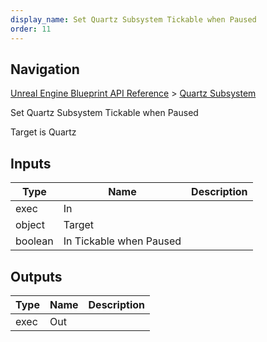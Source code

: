 ```yaml
---
display_name: Set Quartz Subsystem Tickable when Paused
order: 11
---
```

## Navigation

[Unreal Engine Blueprint API Reference](https://dev.epicgames.com/documentation/en-us/unreal-engine/BlueprintAPI) > [Quartz Subsystem](https://dev.epicgames.com/documentation/en-us/unreal-engine/BlueprintAPI/QuartzSubsystem)

Set Quartz Subsystem Tickable when Paused

Target is Quartz

## Inputs

| Type | Name | Description |
| --- | --- | --- |
| exec | In |  |
| object | Target |  |
| boolean | In Tickable when Paused |  |

## Outputs

| Type | Name | Description |
| --- | --- | --- |
| exec | Out |  |
